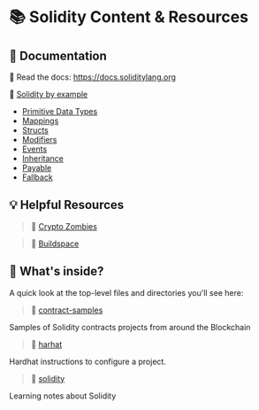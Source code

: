 
# 📚 Solidity Content & Resources 
## 📝 Documentation

📕 Read the docs: https://docs.soliditylang.org

📙 [Solidity by example](https://solidity-by-example.org)

- [Primitive Data Types](https://solidity-by-example.org/primitives/)
- [Mappings](https://solidity-by-example.org/mapping/)
- [Structs](https://solidity-by-example.org/structs/)
- [Modifiers](https://solidity-by-example.org/function-modifier/)
- [Events](https://solidity-by-example.org/events/)
- [Inheritance](https://solidity-by-example.org/inheritance/)
- [Payable](https://solidity-by-example.org/payable/)
- [Fallback](https://solidity-by-example.org/fallback/)

## 💡 Helpful Resources
> 🧟 [Crypto Zombies](https://cryptozombies.io/)

> 🦄 [Buildspace](https://buildspace.so/)


## 🧐 What's inside?

A quick look at the top-level files and directories you'll see here:

> 📁 [contract-samples](https://github.com/ialoig/solidity-content-resources/tree/master/contracts-samples)

Samples of Solidity contracts projects from around the Blockchain

> 📁 [harhat](https://github.com/ialoig/solidity-content-resources/tree/master/hardhat)

Hardhat instructions to configure a project.

> 📁 [solidity](https://github.com/ialoig/solidity-content-resources/tree/master/solidity)

Learning notes about Solidity
